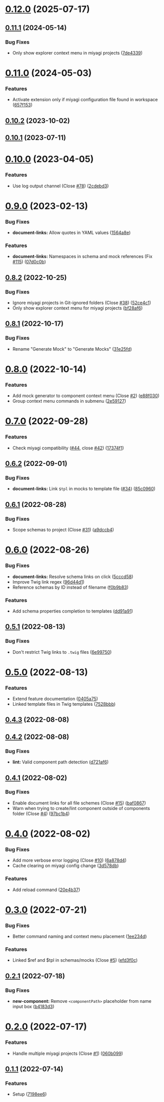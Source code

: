# [0.12.0](https://github.com/miyagi-dev/vscode-miyagi/compare/v0.11.1...v0.12.0) (2025-07-17)



## [0.11.1](https://github.com/miyagi-dev/vscode-miyagi/compare/v0.11.0...v0.11.1) (2024-05-14)


### Bug Fixes

* Only show explorer context menu in miyagi projects ([7de4339](https://github.com/miyagi-dev/vscode-miyagi/commit/7de43395b3fd5f8080924df3961bc6473c74f501))



# [0.11.0](https://github.com/miyagi-dev/vscode-miyagi/compare/v0.10.2...v0.11.0) (2024-05-03)


### Features

* Activate extension only if miyagi configuration file found in workspace ([657f153](https://github.com/miyagi-dev/vscode-miyagi/commit/657f1532c39ab6e4fd1fa9d617581d02c765adf6))



## [0.10.2](https://github.com/miyagi-dev/vscode-miyagi/compare/v0.10.1...v0.10.2) (2023-10-02)



## [0.10.1](https://github.com/miyagi-dev/vscode-miyagi/compare/v0.10.0...v0.10.1) (2023-07-11)



# [0.10.0](https://github.com/miyagi-dev/vscode-miyagi/compare/v0.9.0...v0.10.0) (2023-04-05)


### Features

* Use log output channel (Close [#78](https://github.com/miyagi-dev/vscode-miyagi/issues/78)) ([2cdebd3](https://github.com/miyagi-dev/vscode-miyagi/commit/2cdebd3a9942588459305a3c63f266c296260fef))



# [0.9.0](https://github.com/miyagi-dev/vscode-miyagi/compare/v0.8.2...v0.9.0) (2023-02-13)


### Bug Fixes

* **document-links:** Allow quotes in YAML values ([1564a8e](https://github.com/miyagi-dev/vscode-miyagi/commit/1564a8e58409054e147198b55cbc9fa6047c5a2f))


### Features

* **document-links:** Namespaces in schema and mock references (Fix [#115](https://github.com/miyagi-dev/vscode-miyagi/issues/115)) ([07d0c0b](https://github.com/miyagi-dev/vscode-miyagi/commit/07d0c0b2f6f788782cc01422be80aa6d7071863c))



## [0.8.2](https://github.com/miyagi-dev/vscode-miyagi/compare/v0.8.1...v0.8.2) (2022-10-25)


### Bug Fixes

* Ignore miyagi projects in Git-ignored folders (Close [#38](https://github.com/miyagi-dev/vscode-miyagi/issues/38)) ([52ce4c1](https://github.com/miyagi-dev/vscode-miyagi/commit/52ce4c15c0649dac8c8b2e4d2ad6262e9be7c002))
* Only show explorer context menu for miyagi projects ([bf28af6](https://github.com/miyagi-dev/vscode-miyagi/commit/bf28af60dd3c7a522a1f8e776f27b9a8202b6b7d))



## [0.8.1](https://github.com/miyagi-dev/vscode-miyagi/compare/v0.8.0...v0.8.1) (2022-10-17)


### Bug Fixes

* Rename "Generate Mock" to "Generate Mocks" ([31e25fd](https://github.com/miyagi-dev/vscode-miyagi/commit/31e25fd6a4693548a90c395255ebf37c71da4ccc))



# [0.8.0](https://github.com/miyagi-dev/vscode-miyagi/compare/v0.7.0...v0.8.0) (2022-10-14)


### Features

* Add mock generator to component context menu (Close [#2](https://github.com/miyagi-dev/vscode-miyagi/issues/2)) ([e88f030](https://github.com/miyagi-dev/vscode-miyagi/commit/e88f030d60075c451ab28fe688cc54ed507f23bd))
* Group context menu commands in submenu ([2e59127](https://github.com/miyagi-dev/vscode-miyagi/commit/2e591274f1be7686dd5f2d2cf11b27b65648ed52))



# [0.7.0](https://github.com/miyagi-dev/vscode-miyagi/compare/v0.6.2...v0.7.0) (2022-09-28)


### Features

* Check miyagi compatibility ([#44](https://github.com/miyagi-dev/vscode-miyagi/issues/44), close [#42](https://github.com/miyagi-dev/vscode-miyagi/issues/42)) ([17374f1](https://github.com/miyagi-dev/vscode-miyagi/commit/17374f1348275daf0704e39acb5aab9448e194d4))



## [0.6.2](https://github.com/miyagi-dev/vscode-miyagi/compare/v0.6.1...v0.6.2) (2022-09-01)


### Bug Fixes

* **document-links:** Link `$tpl` in mocks to template file ([#34](https://github.com/miyagi-dev/vscode-miyagi/issues/34)) ([85c0960](https://github.com/miyagi-dev/vscode-miyagi/commit/85c0960d867744820fcadc5eaee21df179f4a131))



## [0.6.1](https://github.com/miyagi-dev/vscode-miyagi/compare/v0.6.0...v0.6.1) (2022-08-28)


### Bug Fixes

* Scope schemas to project (Close [#31](https://github.com/miyagi-dev/vscode-miyagi/issues/31)) ([a9dccb4](https://github.com/miyagi-dev/vscode-miyagi/commit/a9dccb4a6cb4cbb935249a9558a062537a943749))



# [0.6.0](https://github.com/miyagi-dev/vscode-miyagi/compare/v0.5.1...v0.6.0) (2022-08-26)


### Bug Fixes

* **document-links:** Resolve schema links on click ([5cccd58](https://github.com/miyagi-dev/vscode-miyagi/commit/5cccd58842def7232dbdd06fcd26ab27a5e34347))
* Improve Twig link regex ([96d44d1](https://github.com/miyagi-dev/vscode-miyagi/commit/96d44d111115796607daf451c926afcc3cde3329))
* Reference schemas by ID instead of filename ([f0b9b83](https://github.com/miyagi-dev/vscode-miyagi/commit/f0b9b83f4691d08d32c179d7cfd2beca6985e88d))


### Features

* Add schema properties completion to templates ([dd91a91](https://github.com/miyagi-dev/vscode-miyagi/commit/dd91a91fb6ab2596bbf916f274a43aca33aa635c))



## [0.5.1](https://github.com/miyagi-dev/vscode-miyagi/compare/v0.5.0...v0.5.1) (2022-08-13)


### Bug Fixes

* Don't restrict Twig links to `.twig` files ([6e99750](https://github.com/miyagi-dev/vscode-miyagi/commit/6e997500aadf9c38afbf9079990d95d18b65bfd0))



# [0.5.0](https://github.com/miyagi-dev/vscode-miyagi/compare/v0.4.3...v0.5.0) (2022-08-13)


### Features

* Extend feature documentation ([0405a75](https://github.com/miyagi-dev/vscode-miyagi/commit/0405a75333b5e08cb419e8fbced242e68f574d35))
* Linked template files in Twig templates ([7528bbb](https://github.com/miyagi-dev/vscode-miyagi/commit/7528bbb79686a9025de9e852d61fa1689503f80b))



## [0.4.3](https://github.com/miyagi-dev/vscode-miyagi/compare/v0.4.2...v0.4.3) (2022-08-08)



## [0.4.2](https://github.com/miyagi-dev/vscode-miyagi/compare/v0.4.1...v0.4.2) (2022-08-08)


### Bug Fixes

* **lint:** Valid component path detection ([d721af6](https://github.com/miyagi-dev/vscode-miyagi/commit/d721af64d396ba10b033e86f22563a67b7df3557))



## [0.4.1](https://github.com/miyagi-dev/vscode-miyagi/compare/v0.4.0...v0.4.1) (2022-08-02)


### Bug Fixes

* Enable document links for all file schemes (Close [#15](https://github.com/miyagi-dev/vscode-miyagi/issues/15)) ([baf0867](https://github.com/miyagi-dev/vscode-miyagi/commit/baf08676c3ebdc4890fd34926388cab4b6d6aa73))
* Warn when trying to create/lint component outside of components folder (Close [#4](https://github.com/miyagi-dev/vscode-miyagi/issues/4)) ([97bc1b4](https://github.com/miyagi-dev/vscode-miyagi/commit/97bc1b483888ba96aceb484258b418c4f6b93ddf))



# [0.4.0](https://github.com/miyagi-dev/vscode-miyagi/compare/v0.3.0...v0.4.0) (2022-08-02)


### Bug Fixes

* Add more verbose error logging (Close [#10](https://github.com/miyagi-dev/vscode-miyagi/issues/10)) ([6a878d4](https://github.com/miyagi-dev/vscode-miyagi/commit/6a878d440c113c6b01c1745f86e26635c46126c6))
* Cache clearing on miyagi config change ([3d578db](https://github.com/miyagi-dev/vscode-miyagi/commit/3d578db99871f50f15681e26d05ccebfd99ad35c))


### Features

* Add reload command ([20e4b37](https://github.com/miyagi-dev/vscode-miyagi/commit/20e4b373bd06d782e83273cd5dcfac3b070335cb))



# [0.3.0](https://github.com/miyagi-dev/vscode-miyagi/compare/v0.2.1...v0.3.0) (2022-07-21)


### Bug Fixes

* Better command naming and context menu placement ([1ee234d](https://github.com/miyagi-dev/vscode-miyagi/commit/1ee234dc9cfea64aa0c30cc32ea633cdbef4d671))


### Features

* Linked $ref and $tpl in schemas/mocks (Close [#5](https://github.com/miyagi-dev/vscode-miyagi/issues/5)) ([efd3f0c](https://github.com/miyagi-dev/vscode-miyagi/commit/efd3f0cedda16fcf9b954e99f4a9ab19603b7d1f))



## [0.2.1](https://github.com/miyagi-dev/vscode-miyagi/compare/v0.2.0...v0.2.1) (2022-07-18)


### Bug Fixes

* **new-component:** Remove `<componentPath>` placeholder from name input box ([b4183d3](https://github.com/miyagi-dev/vscode-miyagi/commit/b4183d380198e85ba69480e283f4443751a0b7ee))



# [0.2.0](https://github.com/miyagi-dev/vscode-miyagi/compare/v0.1.1...v0.2.0) (2022-07-17)


### Features

* Handle multiple miyagi projects (Close [#1](https://github.com/miyagi-dev/vscode-miyagi/issues/1)) ([060b099](https://github.com/miyagi-dev/vscode-miyagi/commit/060b099b389eb2d388c3c127ed64e4a2e3416e9f))



## [0.1.1](https://github.com/miyagi-dev/vscode-miyagi/compare/7198ee631bbf4c99bfcbb2306b9361bd6c0ee357...v0.1.1) (2022-07-14)


### Features

* Setup ([7198ee6](https://github.com/miyagi-dev/vscode-miyagi/commit/7198ee631bbf4c99bfcbb2306b9361bd6c0ee357))



